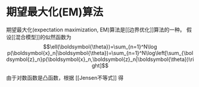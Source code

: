 # 期望最大化(EM)算法

期望最大化(expectation maximization, EM)算法是[[边界优化]]算法的一种。
假设[[混合模型]]的似然函数为
$$\ell(\boldsymbol{\theta})=\sum_{n=1}^N\log p(\boldsymbol{x}_n|\boldsymbol{\theta})=\sum_{n=1}^N\log\left[\sum_{\boldsymbol{z}_n}p(\boldsymbol{x}_n,\boldsymbol{z}_n|\boldsymbol{\theta})\right]$$

由于对数函数是凸函数，根据 [[Jensen不等式]] 得
